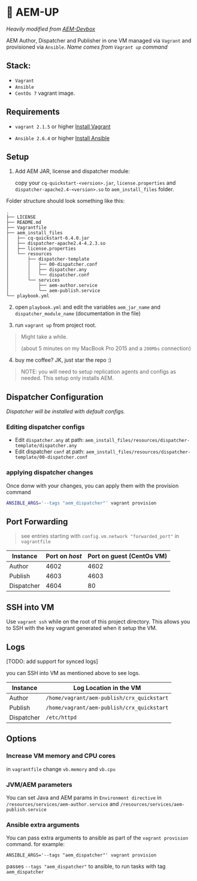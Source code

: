 # :rocket: AEM-UP

*Heavily modified from [AEM-Devbox](https://github.com/ObjectiveTruth/AEM-Devbox)*

AEM Author, Dispatcher and Publisher in one VM managed via `Vagrant` and provisioned via `Ansible`. *Name comes from `Vagrant up` command*

## Stack:

  - `Vagrant`
  - `Ansible`
  - `CentOs 7` vagrant image.


## Requirements

* `vagrant 2.1.5` or higher [Install Vagrant](https://www.vagrantup.com/docs/installation/)
  
* `Ansible 2.6.4` or higher  [Install Ansible](http://docs.ansible.com/ansible/intro_installation.html)

## Setup

1. Add AEM JAR, license and dispatcher module:
	
	copy your `cq-quickstart-<version>.jar`, `license.properties` and `dispatcher-apache2.4-<version>.so` to `aem_install_files` folder.

  Folder structure should look something like this:
  
  ```
  .
  ├── LICENSE
  ├── README.md
  ├── Vagrantfile
  ├── aem_install_files
  │   ├── cq-quickstart-6.4.0.jar
  │   ├── dispatcher-apache2.4-4.2.3.so
  │   ├── license.properties
  │   └── resources
  │       ├── dispatcher-template
  │       │   ├── 00-dispatcher.conf
  │       │   ├── dispatcher.any
  │       │   └── dispatcher.conf
  │       └── services
  │           ├── aem-author.service
  │           └── aem-publish.service
  └── playbook.yml
  ```

2. open `playbook.yml` and edit the variables `aem_jar_name` and `dispatcher_module_name` (documentation in the file)

3. run `vagrant up` from project root. 
 > Might take a while. 
 >
 > (about 5 minutes on my MacBook Pro 2015 and a `200Mbs` connection)

4. buy me coffee? JK, just star the repo :)

> NOTE: you will need to setup replication agents and configs as needed. This setup only installs AEM.


## Dispatcher Configuration
*Dispatcher will be installed with default configs.*

### Editing dispatcher configs
  - Edit `dispatcher.any` at path:
	`aem_install_files/resources/dispatcher-template/dispatcher.any`
  - Edit dispatcher `conf` at path:
    `aem_install_files/resources/dispatcher-template/00-dispatcher.conf`

### applying dispatcher changes

Once donw with your changes, you can apply them with the provision command

```sh
ANSIBLE_ARGS='--tags "aem_dispatcher"' vagrant provision
```

## Port Forwarding

> see entries starting with `config.vm.network "forwarded_port"` in `vagrantfile`

| Instance   | Port on *host* | Port on guest (CentOs VM) |
|------------|----------------|---------------------------|
| Author     | 4602           | 4602                      |
| Publish    | 4603           | 4603                      |
| Dispatcher | 4604           | 80                        |


## SSH into VM
Use `vagrant ssh` while on the root of this project directory.
This allows you to SSH with the key vagrant generated when it setup the VM.

## Logs
[TODO: add support for synced logs]

you can SSH into VM as mentioned above to see logs.

| Instance   | Log Location in the VM                     |
|------------|--------------------------------------------|
| Author     | `/home/vagrant/aem-publish/crx_quickstart` |
| Publish    | `/home/vagrant/aem-publish/crx_quickstart` |
| Dispatcher | `/etc/httpd`                               |

## Options

### Increase VM memory and CPU cores

in `vagrantfile` change `vb.memory` and `vb.cpu`

### JVM/AEM parameters
  
  You can set Java and AEM params in `Environment directive` in `/resources/services/aem-author.service` and `/resources/services/aem-publish.service`


### Ansible extra arguments
  You can pass extra arguments to ansible as part of the `vagrant provision` command.
  for example: 
  
  ```
  ANSIBLE_ARGS='--tags "aem_dispatcher"' vagrant provision
  ```
  
  passes `--tags "aem_dispatcher"` to ansible, to run tasks with tag `aem_dispatcher`
  
  